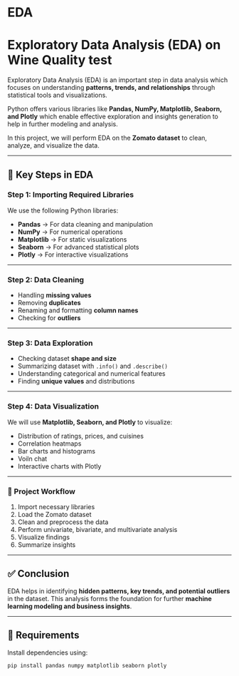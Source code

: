 # EDA
# Exploratory Data Analysis (EDA) on Wine Quality test

Exploratory Data Analysis (EDA) is an important step in data analysis which focuses on understanding **patterns, trends, and relationships** through statistical tools and visualizations.  

Python offers various libraries like **Pandas, NumPy, Matplotlib, Seaborn, and Plotly** which enable effective exploration and insights generation to help in further modeling and analysis.  

In this project, we will perform EDA on the **Zomato dataset** to clean, analyze, and visualize the data.  

---

## 🚀 Key Steps in EDA  

### Step 1: Importing Required Libraries  
We use the following Python libraries:
- **Pandas** → For data cleaning and manipulation  
- **NumPy** → For numerical operations  
- **Matplotlib** → For static visualizations  
- **Seaborn** → For advanced statistical plots  
- **Plotly** → For interactive visualizations  

---

### Step 2: Data Cleaning  
- Handling **missing values**  
- Removing **duplicates**  
- Renaming and formatting **column names**  
- Checking for **outliers**  

---

### Step 3: Data Exploration  
- Checking dataset **shape and size**  
- Summarizing dataset with `.info()` and `.describe()`  
- Understanding categorical and numerical features  
- Finding **unique values** and distributions  

---

### Step 4: Data Visualization  
We will use **Matplotlib, Seaborn, and Plotly** to visualize:  
- Distribution of ratings, prices, and cuisines  
- Correlation heatmaps  
- Bar charts and histograms  
- Voiln chat  
- Interactive charts with Plotly  

---

### 📂 Project Workflow  
1. Import necessary libraries  
2. Load the Zomato dataset  
3. Clean and preprocess the data  
4. Perform univariate, bivariate, and multivariate analysis  
5. Visualize findings  
6. Summarize insights  

---

## ✅ Conclusion  
EDA helps in identifying **hidden patterns, key trends, and potential outliers** in the dataset. This analysis forms the foundation for further **machine learning modeling and business insights**.  

---

## 🔧 Requirements  

Install dependencies using:  
```bash
pip install pandas numpy matplotlib seaborn plotly
